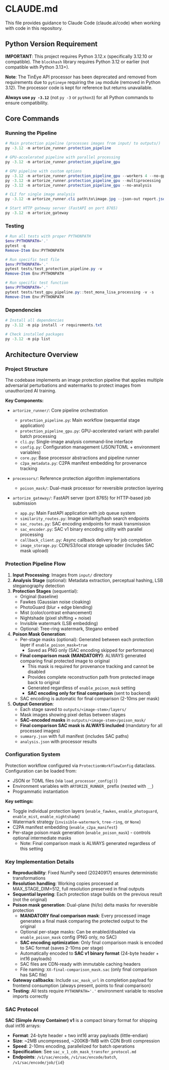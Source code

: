 # CLAUDE.md

This file provides guidance to Claude Code (claude.ai/code) when working with code in this repository.

## Python Version Requirement

**IMPORTANT**: This project requires Python 3.12.x (specifically 3.12.10 or compatible).
The `blockhash` library requires Python 3.12 or earlier (not compatible with Python 3.13+).

**Note**: The TinEye API processor has been deprecated and removed from requirements due to `pytineye` requiring the `imp` module (removed in Python 3.12). The processor code is kept for reference but returns unavailable.

**Always use `py -3.12`** (not `py -3` or `python3`) for all Python commands to ensure compatibility.

## Core Commands

### Running the Pipeline
```powershell
# Main protection pipeline (processes images from input/ to outputs/)
py -3.12 -m artorize_runner.protection_pipeline

# GPU-accelerated pipeline with parallel processing
py -3.12 -m artorize_runner.protection_pipeline_gpu

# GPU pipeline with custom options
py -3.12 -m artorize_runner.protection_pipeline_gpu --workers 4 --no-gpu  # Disable GPU
py -3.12 -m artorize_runner.protection_pipeline_gpu --multiprocessing     # Use multiprocessing
py -3.12 -m artorize_runner.protection_pipeline_gpu --no-analysis        # Skip hash analysis

# CLI for single image analysis
py -3.12 -m artorize_runner.cli path\to\image.jpg --json-out report.json

# Start HTTP gateway server (FastAPI on port 8765)
py -3.12 -m artorize_gateway
```

### Testing
```powershell
# Run all tests with proper PYTHONPATH
$env:PYTHONPATH='.'
pytest -q
Remove-Item Env:PYTHONPATH

# Run specific test file
$env:PYTHONPATH='.'
pytest tests/test_protection_pipeline.py -v
Remove-Item Env:PYTHONPATH

# Run specific test function
$env:PYTHONPATH='.'
pytest tests/test_gpu_pipeline.py::test_mona_lisa_processing -v -s
Remove-Item Env:PYTHONPATH
```

### Dependencies
```powershell
# Install all dependencies
py -3.12 -m pip install -r requirements.txt

# Check installed packages
py -3.12 -m pip list
```

## Architecture Overview

### Project Structure
The codebase implements an image protection pipeline that applies multiple adversarial perturbations and watermarks to protect images from unauthorized AI training.

**Key Components:**
- `artorize_runner/`: Core pipeline orchestration
  - `protection_pipeline.py`: Main workflow (sequential stage application)
  - `protection_pipeline_gpu.py`: GPU-accelerated variant with parallel batch processing
  - `cli.py`: Single-image analysis command-line interface
  - `config.py`: Configuration management (JSON/TOML + environment variables)
  - `core.py`: Base processor abstractions and pipeline runner
  - `c2pa_metadata.py`: C2PA manifest embedding for provenance tracking

- `processors/`: Reference protection algorithm implementations
  - `poison_mask/`: Dual-mask processor for reversible protection layering

- `artorize_gateway/`: FastAPI server (port 8765) for HTTP-based job submission
  - `app.py`: Main FastAPI application with job queue system
  - `similarity_routes.py`: Image similarity/hash search endpoints
  - `sac_routes.py`: SAC encoding endpoints for mask transmission
  - `sac_encoder.py`: SAC v1 binary encoding utility with parallel processing
  - `callback_client.py`: Async callback delivery for job completion
  - `image_storage.py`: CDN/S3/local storage uploader (includes SAC mask upload)

### Protection Pipeline Flow
1. **Input Processing**: Images from `input/` directory
2. **Analysis Stage** (optional): Metadata extraction, perceptual hashing, LSB steganography detection
3. **Protection Stages** (sequential):
   - Original (baseline)
   - Fawkes (Gaussian noise cloaking)
   - PhotoGuard (blur + edge blending)
   - Mist (color/contrast enhancement)
   - Nightshade (pixel shifting + noise)
   - Invisible watermark (LSB embedding)
   - Optional: Tree-ring watermark, Stegano embed
4. **Poison Mask Generation**:
   - Per-stage masks (optional): Generated between each protection layer if `enable_poison_mask=true`
     - Saved as PNG only (SAC encoding skipped for performance)
   - **Final comparison mask (MANDATORY)**: ALWAYS generated comparing final protected image to original
     - This mask is required for provenance tracking and cannot be disabled
     - Provides complete reconstruction path from protected image back to original
     - Generated regardless of `enable_poison_mask` setting
     - **SAC encoding only for final comparison** (sent to backend)
   - SAC encoding is automatic for final comparison (2-10ms per mask)
5. **Output Generation**:
   - Each stage saved to `outputs/<image-stem>/layers/`
   - Mask images showing pixel deltas between stages
   - **SAC-encoded masks** in `outputs/<image-stem>/poison_mask/`
   - **Final comparison SAC mask is ALWAYS included** (mandatory for all processed images)
   - `summary.json` with full manifest (includes SAC paths)
   - `analysis.json` with processor results

### Configuration System
Protection workflow configured via `ProtectionWorkflowConfig` dataclass. Configuration can be loaded from:
- JSON or TOML files (via `load_processor_config()`)
- Environment variables with `ARTORIZE_RUNNER_` prefix (nested with `__`)
- Programmatic instantiation

**Key settings:**
- Toggle individual protection layers (`enable_fawkes`, `enable_photoguard`, `enable_mist`, `enable_nightshade`)
- Watermark strategy (`invisible-watermark`, `tree-ring`, or `None`)
- C2PA manifest embedding (`enable_c2pa_manifest`)
- Per-stage poison mask generation (`enable_poison_mask`) - controls optional intermediate masks
  - Note: Final comparison mask is ALWAYS generated regardless of this setting

### Key Implementation Details
- **Reproducibility**: Fixed NumPy seed (20240917) ensures deterministic transformations
- **Resolution handling**: Working copies processed at MAX_STAGE_DIM=512, full resolution preserved in final outputs
- **Sequential layering**: Each protection stage builds on the previous result (not the original)
- **Poison mask generation**: Dual-plane (hi/lo) delta masks for reversible protection
  - **MANDATORY final comparison mask**: Every processed image generates a final mask comparing the protected output to the original
  - Optional per-stage masks: Can be enabled/disabled via `enable_poison_mask` config (PNG only, no SAC)
  - **SAC encoding optimization**: Only final comparison mask is encoded to SAC format (saves 2-10ms per stage)
  - Automatically encoded to **SAC v1 binary format** (24-byte header + int16 payloads)
  - SAC files are CDN-ready with immutable caching headers
  - File naming: `XX-final-comparison_mask.sac` (only final comparison has SAC file)
- **Gateway callbacks**: Include `sac_mask_url` in completion payload for frontend consumption (always present, points to final comparison)
- **Testing**: All tests require `PYTHONPATH='.'` environment variable to resolve imports correctly

### SAC Protocol
**SAC (Simple Array Container) v1** is a compact binary format for shipping dual int16 arrays:
- **Format**: 24-byte header + two int16 array payloads (little-endian)
- **Size**: ~2MB uncompressed, ~200KB-1MB with CDN Brotli compression
- **Speed**: 2-10ms encoding, parallelized for batch operations
- **Specification**: See `sac_v_1_cdn_mask_transfer_protocol.md`
- **Endpoints**: `/v1/sac/encode`, `/v1/sac/encode/batch`, `/v1/sac/encode/job/{id}`